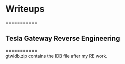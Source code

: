 # Writeups 
===========  
## Tesla Gateway Reverse Engineering 
===========  
gtwidb.zip contains the IDB file after my RE work. 
